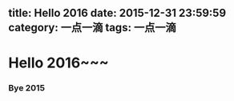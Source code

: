 title: Hello 2016
date: 2015-12-31 23:59:59
category: 一点一滴
tags: 一点一滴
---

# Hello 2016~~~

### Bye 2015


